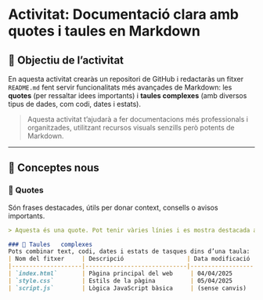 # Activitat: Documentació clara amb quotes i taules en Markdown

## 🎯 Objectiu de l’activitat

En aquesta activitat crearàs un repositori de GitHub i redactaràs un fitxer `README.md` fent servir funcionalitats més avançades de Markdown: les **quotes** (per ressaltar idees importants) i **taules complexes** (amb diversos tipus de dades, com codi, dates i estats).

> Aquesta activitat t’ajudarà a fer documentacions més professionals i organitzades, utilitzant recursos visuals senzills però potents de Markdown.

---

## 🧠 Conceptes nous

### 🔸 Quotes

Són frases destacades, útils per donar context, consells o avisos importants.

```markdown
> Aquesta és una quote. Pot tenir vàries línies i es mostra destacada al Markdown.

### 🔸 Taules   complexes
Pots combinar text, codi, dates i estats de tasques dins d’una taula:
| Nom del fitxer     | Descripció                  | Data modificació | Estat    |
|--------------------|-----------------------------|------------------|----------|
| `index.html`       | Pàgina principal del web     | 04/04/2025       | ✅ Fet    |
| `style.css`        | Estils de la pàgina          | 05/04/2025       | 🟡 En procés |
| `script.js`        | Lògica JavaScript bàsica     | (sense canvis)   | 🔴 Pendent |

